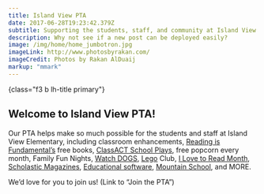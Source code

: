 ```yaml
---
title: Island View PTA
date: 2017-06-28T19:23:42.379Z
subtitle: Supporting the students, staff, and community at Island View Elementary.
description: Why not see if a new post can be deployed easily?
image: /img/home/home_jumbotron.jpg
imageLink: http://www.photosbyrakan.com/
imageCredit: Photos by Rakan AlDuaij
markup: "mmark"
---
```

{class="f3 b lh-title primary"}
## Welcome to Island View PTA!

Our PTA helps make so much possible for the students and staff at Island View Elementary, 
including classroom enhancements, 
[Reading is Fundamental’s](http://www.rif.org/) free books, 
[ClassACT School Plays](https://www.facebook.com/Class-ACT-Anacortes-Community-Theatres-School-of-Performing-Arts-105835664376/), 
free popcorn every month, Family Fun Nights, 
[Watch DOGS](http://www.fathers.com/watchdogs/), 
[Lego](www.lego.com) Club, 
[I Love to Read Month](https://www.scholastic.com/teachers/blog-posts/genia-connell/celebrate-joy-reading-all-month-long/), 
[Scholastic Magazines](http://classroommagazines.scholastic.com/Landing-Pages/subscribers), 
[Educational software](https://www.raz-kids.com/), 
[Mountain School](https://ncascades.org/signup/youth/mountain-school), and MORE.

We’d love for you to join us! (Link to “Join the PTA”)
